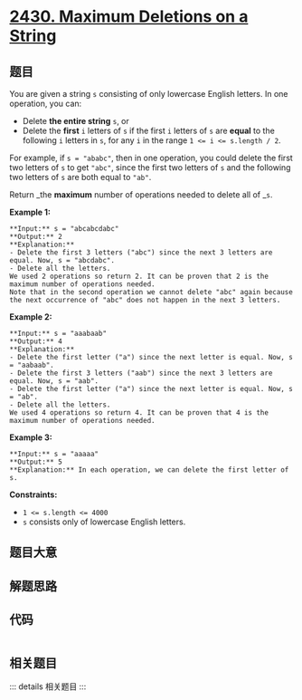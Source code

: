 # [2430. Maximum Deletions on a String](https://leetcode.com/problems/maximum-deletions-on-a-string)

## 题目

You are given a string `s` consisting of only lowercase English letters. In
one operation, you can:

  * Delete **the entire string** `s`, or
  * Delete the **first** `i` letters of `s` if the first `i` letters of `s` are **equal** to the following `i` letters in `s`, for any `i` in the range `1 <= i <= s.length / 2`.

For example, if `s = "ababc"`, then in one operation, you could delete the
first two letters of `s` to get `"abc"`, since the first two letters of `s`
and the following two letters of `s` are both equal to `"ab"`.

Return _the **maximum** number of operations needed to delete all of _`s`.



**Example 1:**

    
    
    **Input:** s = "abcabcdabc"
    **Output:** 2
    **Explanation:**
    - Delete the first 3 letters ("abc") since the next 3 letters are equal. Now, s = "abcdabc".
    - Delete all the letters.
    We used 2 operations so return 2. It can be proven that 2 is the maximum number of operations needed.
    Note that in the second operation we cannot delete "abc" again because the next occurrence of "abc" does not happen in the next 3 letters.
    

**Example 2:**

    
    
    **Input:** s = "aaabaab"
    **Output:** 4
    **Explanation:**
    - Delete the first letter ("a") since the next letter is equal. Now, s = "aabaab".
    - Delete the first 3 letters ("aab") since the next 3 letters are equal. Now, s = "aab".
    - Delete the first letter ("a") since the next letter is equal. Now, s = "ab".
    - Delete all the letters.
    We used 4 operations so return 4. It can be proven that 4 is the maximum number of operations needed.
    

**Example 3:**

    
    
    **Input:** s = "aaaaa"
    **Output:** 5
    **Explanation:** In each operation, we can delete the first letter of s.
    



**Constraints:**

  * `1 <= s.length <= 4000`
  * `s` consists only of lowercase English letters.


## 题目大意

## 解题思路

## 代码

```javascript

```

## 相关题目

::: details 相关题目
:::
